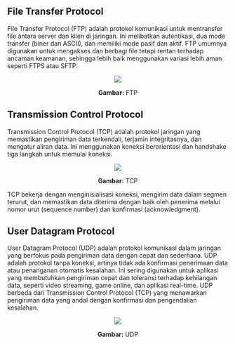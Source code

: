 
## File Transfer Protocol
File Transfer Protocol (FTP) adalah protokol komunikasi untuk mentransfer file antara server dan klien di jaringan. Ini melibatkan autentikasi, dua mode transfer (biner dan ASCII), dan memiliki mode pasif dan aktif. FTP umumnya digunakan untuk mengakses dan berbagi file tetapi rentan terhadap ancaman keamanan, sehingga lebih baik menggunakan variasi lebih aman seperti FTPS atau SFTP.
<div align="center">
<img src="assets/ftp">
<p><strong>Gambar:</strong> FTP</p>
</div>

## Transmission Control Protocol
Transmission Control Protocol (TCP) adalah protokol jaringan yang memastikan pengiriman data terkendali, terjamin integritasnya, dan mengatur aliran data. Ini menggunakan koneksi berorientasi dan handshake tiga langkah untuk memulai koneksi.
<div align="center">
<img src="assets/tcp">
<p><strong>Gambar:</strong> TCP</p>
</div>
TCP bekerja dengan menginisialisasi koneksi, mengirim data dalam segmen terurut, dan memastikan data diterima dengan baik oleh penerima melalui nomor urut (sequence number) dan konfirmasi (acknowledgment).

## User Datagram Protocol
User Datagram Protocol (UDP) adalah protokol komunikasi dalam jaringan yang berfokus pada pengiriman data dengan cepat dan sederhana. UDP adalah protokol tanpa koneksi, artinya tidak ada konfirmasi penerimaan data atau penanganan otomatis kesalahan. Ini sering digunakan untuk aplikasi yang membutuhkan pengiriman cepat dan toleransi terhadap kehilangan data, seperti video streaming, game online, dan aplikasi real-time. UDP berbeda dari Transmission Control Protocol (TCP) yang menawarkan pengiriman data yang andal dengan konfirmasi dan pengendalian kesalahan.
<div align="center">
<img src="assets/udp">
<p><strong>Gambar:</strong> UDP</p>
</div>